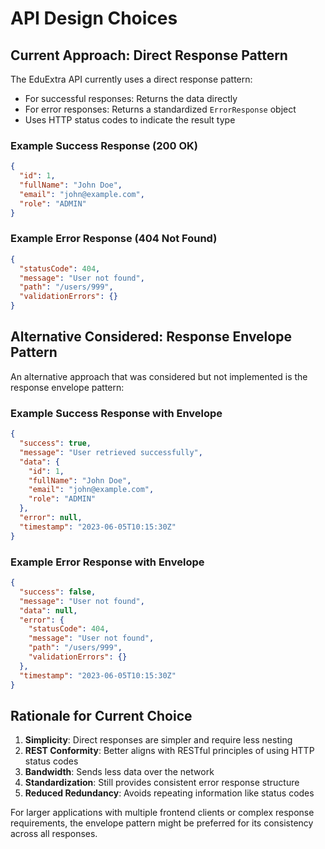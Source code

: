 # API Design Choices

## Current Approach: Direct Response Pattern

The EduExtra API currently uses a direct response pattern:

- For successful responses: Returns the data directly
- For error responses: Returns a standardized `ErrorResponse` object
- Uses HTTP status codes to indicate the result type

### Example Success Response (200 OK)
```json
{
  "id": 1,
  "fullName": "John Doe",
  "email": "john@example.com",
  "role": "ADMIN"
}
```

### Example Error Response (404 Not Found)
```json
{
  "statusCode": 404,
  "message": "User not found",
  "path": "/users/999",
  "validationErrors": {}
}
```

## Alternative Considered: Response Envelope Pattern

An alternative approach that was considered but not implemented is the response envelope pattern:

### Example Success Response with Envelope
```json
{
  "success": true,
  "message": "User retrieved successfully",
  "data": {
    "id": 1,
    "fullName": "John Doe",
    "email": "john@example.com",
    "role": "ADMIN"
  },
  "error": null,
  "timestamp": "2023-06-05T10:15:30Z"
}
```

### Example Error Response with Envelope
```json
{
  "success": false,
  "message": "User not found",
  "data": null,
  "error": {
    "statusCode": 404,
    "message": "User not found",
    "path": "/users/999",
    "validationErrors": {}
  },
  "timestamp": "2023-06-05T10:15:30Z"
}
```

## Rationale for Current Choice

1. **Simplicity**: Direct responses are simpler and require less nesting
2. **REST Conformity**: Better aligns with RESTful principles of using HTTP status codes
3. **Bandwidth**: Sends less data over the network
4. **Standardization**: Still provides consistent error response structure
5. **Reduced Redundancy**: Avoids repeating information like status codes

For larger applications with multiple frontend clients or complex response requirements, the envelope pattern might be preferred for its consistency across all responses.
